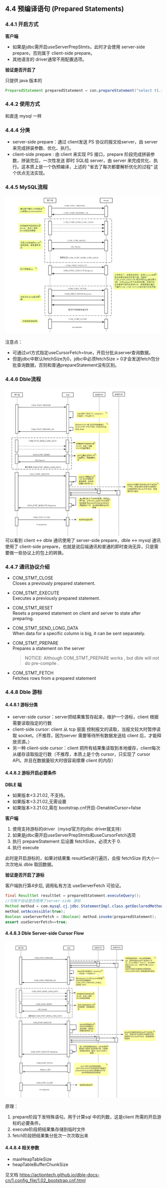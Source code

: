 ## 4.4 预编译语句 (Prepared Statements)


### 4.4.1 开启方式
**客户端**
- 如果是jdbc需开启useServerPrepStmts，此时才会使用 server-side prepare，否则属于 client-side prepare。
- 其他语言的 driver通常不用配置选项。

**验证是否开启了**

只提供 java 版本的
``` java
PreparedStatement preparedStatement = con.prepareStatement("select t1.id from no_sharding_t1 t1 where t1.id=?"); //可用于验证是否使用了dble 侧 prepare assert preparedStatement instanceof ServerPreparedStatement;
```

### 4.4.2 使用方式
和直连 mysql 一样


### 4.4.4 分类
- server-side prepare：通过 client发送 PS 协议的报文给server，由 server来完成拼装参数、优化、执行。 
- client-side prepare : 由 client 来实现 PS 接口，prepare 阶段完成拼装参数，拼装完后，一次性发送 即时 SQL给 server，由 server 来完成优化、执行。这本质上是一个伪预编译，上述的 ”省去了每次都要解析优化的过程“ 这个优点无法实现。



### 4.4.5 MySQL流程

![](pic/4.4.1.png)

注意点：

- 可通过url方式指定useCursorFetch=true，开启分批从server查询数据。
- 但是jdbc中默认fetchSize为0，jdbc中必须fetchSize > 0才会发送fetch包分批查询数据，否则和普通prepareStatement没有区别。

### 4.4.6 Dble流程

![](pic/4.4.2.png)
可以看到  client <-> dble 通讯使用了 server-side prepare，dble  <-> mysql 通讯使用了 client-side prepare，也就是说后端通讯和普通的即时查询无异，只是需要做一些协议上的包上的转换。


### 4.4.7 通讯协议介绍

* COM\_STMT_CLOSE  
  Closes a previously prepared statement.
* COM\_STMT_EXECUTE  
  Executes a previously prepared statement.

* COM\_STMT_RESET   
  Resets a prepared statement on client and server to state after preparing.
* COM\_STMT\_SEND\_LONG_DATA  
  When data for a specific column is big, it can be sent separately.

* COM\_STMT\_PREPARE  
  Prepares a statement on the server
  > NOTICE:  Although COM_STMT_PREPARE  works , but dble will not do pre-compile .

* COM\_STMT_FETCH  
  Fetches rows from a prepared statement



### 4.4.8 Dble 游标
#### 4.4.8.1 游标分类
- server-side  cursor：server把结果集暂存起来，维护一个游标，client 根据需要读取指定的行数
- client-side cursor: client 从 tcp 层面 控制报文的读取，当报文较大时暂停读取 socket。(不推荐，因为server 需要等待所有数据发送给 client 后，才能释放资源。）
- 另一种 client-side cursor：client 把所有结果集读取到本地缓存，client每次从缓存读取指定行数（不推荐，本质上是个伪 cursor，只实现了 cursor API。并且在数据量较大时很容易撑爆 client 的内存）
#### 4.4.8.2 游标开启必要条件
**DBLE 端**

- 如果版本<3.21.02, 不支持。
- 如果版本=3.21.02,无需设置
- 如果版本>3.21.02,需在 bootstrap.cnf开启-DenableCursor=false

**客户端**

1. 使用支持游标的driver（mysql官方的jdbc driver就支持）
2. 如果是jdbc需开启useServerPrepStmts和useCursorFetch选项
3. 执行 prepareStatement 后设置 fetchSize，必须大于 0.
4. 执行 execute

此时是开启游标的，如果对结果集 resultSet进行遍历，会按 fetchSize 的大小一次次地从 dble 取回数据。

**验证是否开启了游标**

客户端执行第4步后, 调用私有方法 useServerFetch 可验证。

``` java
final ResultSet resultSet = preparedStatement.executeQuery();
//可用于验证是否使用了server-side 游标
Method method = com.mysql.cj.jdbc.StatementImpl.class.getDeclaredMethod("useServerFetch");
method.setAccessible(true);
Boolean useServerFetch = (Boolean) method.invoke(preparedStatement);
assert useServerFetch==true;
```




#### 4.4.8.3 Dble Server-side Cursor Flow

![](pic/4.4.4.png)

原理：

1. prepare阶段下发特殊语句。用于计算sql 中的列数，这是client 所需的开启游标的必要条件。
2. execute阶段把结果集存储到临时文件
3. fetch阶段把结果集分批次一次次取出来

#### 4.4.8.4 相关参数
- maxHeapTableSize
- heapTableBufferChunkSize

见文档 https://actiontech.github.io/dble-docs-cn/1.config_file/1.02_bootstrap.cnf.html

